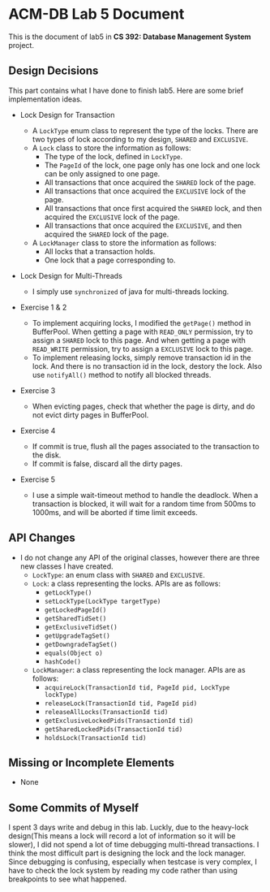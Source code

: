 # ACM-DB Lab 5 Document

This is the document of lab5 in  **CS 392: Database Management System** project.

## Design Decisions

This part contains what I have done to finish lab5.
Here are some brief implementation ideas.

- Lock Design for Transaction
  - A `LockType` enum class to represent the type of the locks. There are two types of lock according to my design, `SHARED` and `EXCLUSIVE`.
  - A `Lock` class to store the information as follows:
    - The type of the lock, defined in `LockType`.
    - The `PageId` of the lock, one page only has one lock and one lock can be only assigned to one page.
    - All transactions that once acquired the `SHARED` lock of the page.
    - All transactions that once acquired the `EXCLUSIVE` lock of the page.
    - All transactions that once first acquired the `SHARED` lock, and then acquired the `EXCLUSIVE` lock of the page.
    - All transactions that once acquired the `EXCLUSIVE`, and then acquired the `SHARED` lock of the page. 
  - A `LockManager` class to store the information as follows:
    - All locks that a transaction holds.
    - One lock that a page corresponding to.

- Lock Design for Multi-Threads
  - I simply use `synchronized` of java for multi-threads locking.

- Exercise 1 & 2
  - To implement acquiring locks, I modified the `getPage()` method in BufferPool. When getting a page with `READ_ONLY` permission, try to assign a `SHARED` lock to this page. And when getting a page with `READ_WRITE` permission, try to assign a `EXCLUSIVE` lock to this page.
  - To implement releasing locks, simply remove transaction id in the lock. And there is no transaction id in the lock, destory the lock. Also use `notifyAll()` method to notify all blocked threads.
- Exercise 3
  - When evicting pages, check that whether the page is dirty, and do not evict dirty pages in BufferPool.
- Exercise 4
  - If commit is true, flush all the pages associated to the transaction to the disk.
  - If commit is false, discard all the dirty pages.
- Exercise 5
  - I use a simple wait-timeout method to handle the deadlock. When a transaction is blocked, it will wait for a random time from 500ms to 1000ms, and will be aborted if time limit exceeds.

## API Changes

- I do not change any API of the original classes, however there are three new classes I have created.
  - `LockType`: an enum class with `SHARED` and `EXCLUSIVE`.
  - `Lock`: a class representing the locks. APIs are as follows:
    - `getLockType()`
    - `setLockType(LockType targetType)`
    - `getLockedPageId()`
    - `getSharedTidSet()`
    - `getExclusiveTidSet()`
    - `getUpgradeTagSet()`
    - `getDowngradeTagSet()`
    - `equals(Object o)`
    - `hashCode()`
  - `LockManager`: a class representing the lock manager. APIs are as follows:
    - `acquireLock(TransactionId tid, PageId pid, LockType lockType)`
    - `releaseLock(TransactionId tid, PageId pid)`
    - `releaseAllLocks(TransactionId tid)`
    - `getExclusiveLockedPids(TransactionId tid)`
    - `getSharedLockedPids(TransactionId tid)`
    - `holdsLock(TransactionId tid)`

## Missing or Incomplete Elements

- None

## Some Commits of Myself

I spent 3 days write and debug in this lab. Luckly, due to the heavy-lock design(This means a lock will record a lot of information so it will be slower), I did not spend a lot of time debugging multi-thread transactions. I think the most difficult part is designing the lock and the lock manager. Since debugging is confusing, especially when testcase is very complex, I have to check the lock system by reading my code rather than using breakpoints to see what happened.